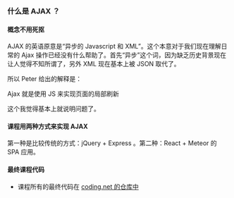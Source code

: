 ### 什么是 AJAX ？

#### 概念不用死抠

AJAX 的英语原意是“异步的 Javascript 和 XML”。这个本意对于我们现在理解日常的 Ajax 操作已经没有什么帮助了。首先“异步”这个词，因为缺乏历史背景现在让人觉得不知所谓了，另外 XML 现在基本上被 JSON 取代了。

所以 Peter 给出的解释是：

Ajax 就是使用 JS 来实现页面的局部刷新

这个我觉得基本上就说明问题了。

#### 课程用两种方式来实现 AJAX

第一种是比较传统的方式：jQuery + Express 。第二种：React + Meteor 的 SPA 应用。

#### 最终课程代码

* 课程所有的最终代码在 [coding.net 的仓库中](https://coding.net/u/happypeter/p/meteor-express-ajax-demo/git)

